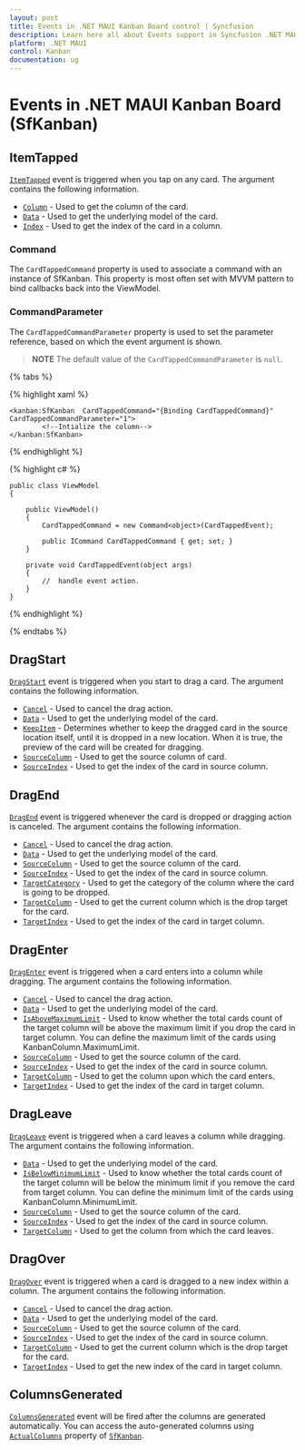 ```yaml
---
layout: post
title: Events in .NET MAUI Kanban Board control | Syncfusion
description: Learn here all about Events support in Syncfusion .NET MAUI Kanban Board (SfKanban) control, its elements and more.
platform: .NET MAUI
control: Kanban
documentation: ug
---
```


# Events in .NET MAUI Kanban Board (SfKanban)

## ItemTapped

[`ItemTapped`]() event is triggered when you tap on any card. The argument contains the following information.

* [`Column`]() - Used to get the column of the card.
* [`Data`]() - Used to get the underlying model of the card.
* [`Index`]() - Used to get the index of the card in a column.

### Command

The `CardTappedCommand` property is used to associate a command with an instance of SfKanban. This property is most often set with MVVM pattern to bind callbacks back into the ViewModel.

### CommandParameter

The `CardTappedCommandParameter` property is used to set the parameter reference, based on which the event argument is shown.

>**NOTE**
The default value of the `CardTappedCommandParameter` is `null`.

{% tabs %}

{% highlight xaml %}

    <kanban:SfKanban  CardTappedCommand="{Binding CardTappedCommand}" CardTappedCommandParameter="1">
            <!--Intialize the column-->
    </kanban:SfKanban>

{% endhighlight %}

{% highlight c# %}

    public class ViewModel
    {

        public ViewModel()
        {
            CardTappedCommand = new Command<object>(CardTappedEvent);

            public ICommand CardTappedCommand { get; set; }
        }

        private void CardTappedEvent(object args)
        {
            //  handle event action.
        }
    }
{% endhighlight %}

{% endtabs %}

## DragStart

[`DragStart`]() event is triggered when you start to drag a card. The argument contains the following information.

* [`Cancel`]() - Used to cancel the drag action.
* [`Data`]() - Used to get the underlying model of the card.
* [`KeepItem`]() - Determines whether to keep the dragged card in the source location itself, until it is dropped in a new location. When it is true, the preview of the card will be created for dragging.
* [`SourceColumn`]() - Used to get the source column of card.
* [`SourceIndex`]() - Used to get the index of the card in source column.   

## DragEnd  

[`DragEnd`]() event is triggered whenever the card is dropped or dragging action is canceled. The argument contains the following information.

* [`Cancel`]() - Used to cancel the drag action.
* [`Data`]() - Used to get the underlying model of the card.
* [`SourceColumn`]() - Used to get the source column of the card.
* [`SourceIndex`]() - Used to get the index of the card in source column.
* [`TargetCategory`]()	- Used to get the category of the column where the card is going to be dropped.
* [`TargetColumn`]() - Used to get the current column which is the drop target for the card.
* [`TargetIndex`]()	- Used to get the index of the card in target column.

## DragEnter 

[`DragEnter`]() event is triggered when a card enters into a column while dragging. The argument contains the following information.

* [`Cancel`]() - Used to cancel the drag action.
* [`Data`]() - Used to get the underlying model of the card.
* [`IsAboveMaximumLimit`]()	- Used to know whether the total cards count of the target column will be above the maximum limit if you drop the card in target column. You can define the maximum limit of the cards using KanbanColumn.MaximumLimit. 
* [`SourceColumn`]() - Used to get the source column of the card.
* [`SourceIndex`]()	- Used to get the index of the card in source column.
* [`TargetColumn`]() - Used to get the column upon which the card enters.
* [`TargetIndex`]()	- Used to get the index of the card in target column.

## DragLeave 

[`DragLeave`]() event is triggered when a card leaves a column while dragging. The argument contains the following information.

* [`Data`]() - Used to get the underlying model of the card.
* [`IsBelowMinimumLimit`]() - Used to know whether the total cards count of the target column will be below the minimum limit if you remove the card from target column. You can define the minimum limit of the cards using KanbanColumn.MinimumLimit.
* [`SourceColumn`]() - Used to get the source column of the card.
* [`SourceIndex`]() - Used to get the index of the card in source column.
* [`TargetColumn`]() - Used to get the column from which the card leaves.

## DragOver

[`DragOver`]() event is triggered when a card is dragged to a new index within a column. The argument contains the following information.

* [`Cancel`]() - Used to cancel the drag action.
* [`Data`]() - Used to get the underlying model of the card.
* [`SourceColumn`]() - Used to get the source column of the card.
* [`SourceIndex`]()	- Used to get the index of the card in source column.
* [`TargetColumn`]() - Used to get the current column which is the drop target for the card.
* [`TargetIndex`]()	- Used to get the new index of the card in target column.

## ColumnsGenerated 

[`ColumnsGenerated`]() event will be fired after the columns are generated automatically. You can access the auto-generated columns using [`ActualColumns`]() property of [`SfKanban`]().
